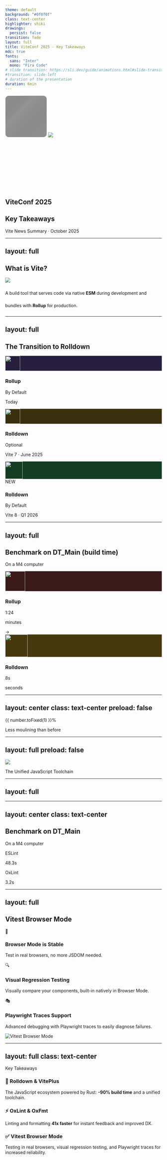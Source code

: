 ```yaml
---
theme: default
background: "#0f0f0f"
class: text-center
highlighter: shiki
drawings:
  persist: false
transition: fade
layout: full
title: ViteConf 2025 - Key Takeaways
mdc: true
fonts:
  sans: "Inter"
  mono: "Fira Code"
# slide transition: https://sli.dev/guide/animations.html#slide-transitions
#transition: slide-left
# duration of the presentation
duration: 6min
---
```


<div class="relative flex items-center justify-center" style="height: 300px;">
  <div class="absolute top--20 right-0 w-128 h-128 opacity-70" style="background: radial-gradient(circle at center, #00d4ff, #0ea5e9 30%, transparent 65%); filter: blur(80px);"></div>
  <div class="absolute bottom--20 left-0 w-128 h-128 opacity-70" style="background: radial-gradient(circle at center, #bd34fe, #7a23a1 30%, transparent 65%); filter: blur(80px);"></div>
  <div class="relative">
    <svg width="134" height="134" viewBox="0 0 134 134" fill="none" xmlns="http://www.w3.org/2000/svg" data-v-d1354460=""><g data-v-d1354460=""><rect class="vite-chip__background" x="1" y="1" width="132" height="132" rx="10" fill="black" fill-opacity="0.3" data-v-d1354460=""></rect><rect class="vite-chip__highlight" x="1" y="1" width="132" height="132" rx="10" fill="url(#linear-vite-chip-highlight)" fill-opacity="0.1" data-v-d1354460=""></rect><rect x="1" y="1" width="132" height="132" rx="10" stroke="#111111" stroke-opacity="0.2" stroke-width="1" data-v-d1354460=""></rect></g><g opacity="0.6" data-v-d1354460=""><rect x="1" y="1" width="132" height="132" rx="10" fill="#1E1E1E" fill-opacity="0.4" data-v-d1354460=""></rect><rect x="1" y="1" width="132" height="132" rx="10" stroke="url(#radial-edge)" stroke-width="1.15417" data-v-d1354460=""></rect><rect x="1" y="1" width="132" height="132" rx="10" stroke="url(#radial-edge-2)" stroke-opacity="0.1" stroke-width="1.15417" data-v-d1354460=""></rect></g><defs data-v-d1354460=""><linearGradient id="linear-vite-chip-highlight" x1="6.92498" y1="15.5812" x2="113.685" y2="116.571" gradientUnits="userSpaceOnUse" data-v-d1354460=""><stop offset="0" stop-opacity="0" data-v-d1354460=""></stop><stop offset="0.37" stop-color="white" data-v-d1354460=""></stop><stop offset="1" stop-opacity="0" data-v-d1354460=""></stop></linearGradient><radialGradient id="radial-edge" cx="0" cy="0" r="1" gradientUnits="userSpaceOnUse" gradientTransform="translate(95.2187 56.5541) rotate(110.653) scale(80.173)" data-v-d1354460=""><stop offset="0" stop-color="white" data-v-d1354460=""></stop><stop offset="1" stop-opacity="0" data-v-d1354460=""></stop></radialGradient><radialGradient id="radial-edge-2" cx="0" cy="0" r="1" gradientUnits="userSpaceOnUse" gradientTransform="translate(8.65624 122.919) rotate(-21.5713) scale(80.0504)" data-v-d1354460=""><stop offset="0" stop-color="white" data-v-d1354460=""></stop><stop offset="1" stop-opacity="0" data-v-d1354460=""></stop></radialGradient></defs></svg>
    <img class="absolute top-6 left-7 w-20" src="./public/assets/vite-logo.svg" />
  </div>
</div>
<h2 class="mt--8">ViteConf 2025</h2>

## Key Takeaways

<div class="opacity-70 text-sm mt-8">
Vite News Summary · October 2025
</div>

<!--
**SPEAKER NOTES - Slide 1 (25s)**

Hi everyone! Three weeks ago, I had the chance to attend ViteConf.

For those who don't know Vite, I'll quickly explain what it is. Then we'll look at the major announcements that will change how we develop in the coming months.
-->

---
layout: full
---

<div
  class="transition transition-500 mt-20 text-center scale-200"
  :class="$clicks > 0 && 'translate-x--90 scale-80 op80'"
>
    <h2>What is Vite?</h2>
</div>

<div class="mt-8 h-full">
  <img class="absolute right-0 top-0" src="./public/assets/fg.webp" />
  <div v-click="1" class="max-w-2xl">
    <div class="border-l-5 border-violet-400 pl-6">
      <p class="text-3xl font-light opacity-90" style="line-height: 40px;">
        A build tool that serves code via native <strong>ESM</strong> during development and bundles with <strong>Rollup</strong> for production.
      </p>
    </div>
  </div>
</div>

<!--
**SPEAKER NOTES - Slide 2 (25s)**

  So, what's Vite?

  Simply put: it's a build tool.

  During development, it serves your code directly using native ES modules. No bundling upfront. That's why the dev server starts instantly.

  For production, it bundles everything with Rollup for optimized delivery.

  Fast dev, optimized builds. That's Vite.

  -->

---
layout: full
---

<div class="flex items-center justify-center h-full">
  <div class="w-full max-w-6xl px-16">

  <h2 class="text-center mb-20">The Transition to Rolldown</h2>

<div class="relative">
  <div class="absolute top-12 left-0 right-0 h-0.5 bg-gradient-to-r from-violet-500 via-yellow-500 to-green-500 opacity-30"></div>

  <div class="grid grid-cols-3 gap-8">

<div class="relative flex flex-col items-center">
  <div class="w-24 h-24 rounded-full border-2 border-violet-500 mb-6 relative z-10">
    <div class="w-full h-full rounded-full flex items-center justify-center" style="background: linear-gradient(rgba(139, 92, 246, 0.2), rgba(139, 92, 246, 0.2)), #0f0f0f;">
      <img src="./public/assets/rollup-logo.svg" width="48" />
    </div>
  </div>
  <h3 class="text-xl font-bold text-violet-400">Rollup</h3>
  <p class="text-sm opacity-80 text-center font-semibold !mt-1">By Default</p>
  <p class="text-sm opacity-60 text-center">Today</p>
</div>

<div class="relative flex flex-col items-center">
  <div class="mt--2 w-28 h-28 rounded-full border-2 border-yellow-500 mb-6 relative z-10">
    <div class="w-full h-full rounded-full flex items-center justify-center" style="background: linear-gradient(rgba(234, 179, 8, 0.2), rgba(234, 179, 8, 0.2)), #0f0f0f;">
      <img src="./public/assets/lightning-down.svg" width="48" />
    </div>
  </div>
  <h3 class="text-xl font-bold text-yellow-400 text-center">Rolldown</h3>
  <p class="text-sm opacity-80 text-center font-semibold !mt-1">Optional</p>
  <p class="text-sm opacity-60 text-center !mt-3">Vite 7 · June 2025</p>
</div>

<div v-click="1" class="relative flex flex-col items-center">
  <div class="mt--5 w-32 h-32 rounded-full border-3 border-green-400 mb-6 relative z-10 shadow-lg shadow-green-500/50">
    <div class="w-full h-full rounded-full flex items-center justify-center" style="background: linear-gradient(rgba(34, 197, 94, 0.25), rgba(34, 197, 94, 0.25)), #0f0f0f;">
      <img src="./public/assets/lightning-down.svg" width="56" />
    </div>
  </div>
  <div class="absolute top--8 right-6 px-2 py-1 bg-green-500 rounded-full text-xs font-bold animate-pulse">
    NEW
  </div>
  <h3 class="text-2xl font-bold text-green-400">Rolldown</h3>
  <p class="text-sm opacity-90 text-center font-bold text-green-300 !mt-1">By Default</p>
  <p class="text-sm opacity-70 text-center font-semibold !mt-2">Vite 8 · Q1 2026</p>
</div>

  </div>
</div>

  </div>
</div>

<!--
**SPEAKER NOTES - Slide 3 (35s)**

 First major announcement: Rolldown.

  It's Vite's new bundler, replacing Rollup. Complete rewrite in Rust for max performance.

  So how's the migration happening? Well, today Vite still uses Rollup. Then in June this year, Vite 7 came out with Rolldown as an experimental option. And next year in Q1, Vite 8 will make it the default.

  The performance gains? Massive. Let me show you.
-->

---
layout: full
---

<div class="flex items-center justify-center h-full">
  <div class="w-full max-w-6xl px-16">
    <h2 class="text-center">Benchmark on DT_Main (build time)</h2>
    <p class="opacity-50 text-center">On a M4 computer</p>
    <div class="flex justify-center items-center gap-16">
      <div class="flex flex-col items-center">
        <div class="w-32 h-32 rounded-full border-2 border-red-500 mb-6 relative z-10">
          <div class="w-full h-full rounded-full flex items-center justify-center" style="background: linear-gradient(rgba(239, 68, 68, 0.2), rgba(239, 68, 68, 0.2)), #0f0f0f;">
            <img src="./public/assets/rollup-logo.svg" width="64" />
          </div>
        </div>
        <h3 class="text-xl font-bold text-red-400 mb-3">Rollup</h3>
        <div class="text-5xl font-bold opacity-80">
          1:24
        </div>
        <p class="text-sm opacity-50 mt-2">minutes</p>
      </div>
      <div v-click="1" class="text-6xl opacity-40">
        →
      </div>
      <div v-click="1" class="flex flex-col items-center">
        <div class="w-32 h-32 rounded-full border-3 border-yellow-400 mb-6 relative z-10 shadow-lg shadow-yellow-500/40">
          <div class="w-full h-full rounded-full flex items-center justify-center" style="background: linear-gradient(rgba(234, 179, 8, 0.25), rgba(234, 179, 8, 0.25)), #0f0f0f;">
            <img src="./public/assets/lightning-down.svg" width="72" />
          </div>
        </div>
        <h3 class="text-2xl font-bold text-yellow-400 mb-3">Rolldown</h3>
        <div class="text-5xl font-bold bg-gradient-to-r from-orange-400 to-yellow-400 bg-clip-text text-transparent animate-pulse">
          8s
        </div>
        <p class="text-sm opacity-60 mt-2 font-semibold">seconds</p>
      </div>
    </div>
  </div>
</div>

<!--
**SPEAKER NOTES - Slide 4 (20s)**

This benchmark was done on our codebase.

  Rollup took 1 minute 24 seconds.
  Rolldown? 8 seconds.

  Let me show you the impact.
-->

---
layout: center
class: text-center
preload: false
---

<div class="flex items-center justify-center h-full">
  <div>
    <AnimateNumber v-slot="{ number, target }" :value="90.5" :duration="1000">
      <div
        class="text-9xl font-mono font-bold bg-gradient-to-r from-orange-400 to-yellow-400 bg-clip-text text-transparent"
        :style="{ transform: `scale(${1 + (number / target / 5)})` }"
      >
        {{ number.toFixed(1) }}%
      </div>
    </AnimateNumber>
    <p class="text-3xl opacity-100 !mt-18">Less moulining than before</p>
  </div>
</div>

<!--
**SPEAKER NOTES - Slide 5 (20s)**

That's 90% faster. A minute down to 8 seconds.

  What does that mean? CI runs faster. Less waiting. And you probably save a polar bear with each build!

  Not sure about the last one, but it's pretty cool anyway.

  Now, let's talk about the next big thing!
-->
---
layout: full
preload: false
---
<PulseGradient />
<div class="flex items-center justify-center h-full">
  <div class="text-center">
    <div class="mb-8">
      <img src="./public/assets/vite+.svg" class="h-48 mx-auto" />
    </div>
    <p class="text-xl opacity-70 font-bold !mt-10">
      The Unified JavaScript Toolchain
    </p>
  </div>
</div>

<!--
**SPEAKER NOTES - Slide 5bis (25s)**

  VitePlus.

  It unifies all our JavaScript dev tools into a single toolchain.

Today we use many different tools: Vite, ESLint, Prettier, Vitest... Each with its own configuration..

  VitePlus brings it all together. Let me show you.
-->

---
layout: full
---

<IframeSlide url="https://viteplus.dev/#feature-dev-build" />

<!--
**SPEAKER NOTES - Slide 6 (45s)**

  Here's the VitePlus documentation.

  [Browse the page briefly]

  So what does it unify?
  Build with Rolldown.
  Testing with Vitest.
  Linting with OxLint.
  Formatting with OxFmt. This one's still in development and should be available soon.
  And monorepo task running with intelligent caching. No config needed, it just works.
  

  One tool, one config. 10 to 100 times faster.

  It's free for open source and individuals. But for companies, well, you guessed it: not free. Evan hasn't shared pricing details yet though.
-->

---
layout: center
class: text-center
---

<h2 class="text-center mt--12">Benchmark on DT_Main</h2>
<p class="opacity-50 text-center">On a M4 computer</p>

<div class="mt-12 grid grid-cols-2 gap-16 max-w-4xl mx-auto">

<div>
<p class="text-sm opacity-60 uppercase tracking-wider mb-4">ESLint</p>
<div class="text-7xl font-bold opacity-40">
48.3s
</div>
</div>

<div v-click="1">
<p class="text-sm opacity-60 uppercase tracking-wider mb-4">OxLint</p>
<div class="text-7xl font-bold bg-gradient-to-r from-green-400 to-yellow-400 bg-clip-text text-transparent">
3.2s
</div>
</div>

</div>

<!--
**SPEAKER NOTES - Slide 6bis (30s)**

  Now let's dive into OxLint. I tested it on our code.

  Results:
  ESLint: 48 seconds.
  OxLint: 3 seconds.

  That's impressive, right? But actually, it's kind of cheating! OxLint can't parse everything in Vue files at the moment, and it has fewer rules than ESLint. But all these things will be fixed. 
  
  OxLint will probably become the default linter pretty soon.
-->

---
layout: full
---

<div class="flex items-center justify-center h-full px-16">
  <div class="grid grid-cols-3 gap-16 items-center w-full max-w-6xl">
    <div class="space-y-8 col-span-2">
      <h2 class="text-4xl font-bold mb-8">Vitest Browser Mode</h2>
      <div class="space-y-4">
        <div class="flex items-start gap-4">
          <div class="text-3xl">🎉</div>
          <div>
            <h3 class="text-xl font-bold text-green-400 mb-2">Browser Mode is Stable</h3>
            <p class="text-base opacity-80">Test in real browsers, no more JSDOM needed.</p>
          </div>
        </div>
      </div>
      <div class="space-y-4">
        <div class="flex items-start gap-4">
          <div class="text-3xl">🔍</div>
          <div>
            <h3 class="text-xl font-bold text-blue-400 mb-2">Visual Regression Testing</h3>
            <p class="text-base opacity-80">Visually compare your components, built-in natively in Browser Mode.</p>
          </div>
        </div>
      </div>
      <div class="space-y-4">
        <div class="flex items-start gap-4">
          <div class="text-3xl">🎭</div>
          <div>
            <h3 class="text-xl font-bold text-purple-400 mb-2">Playwright Traces Support</h3>
            <p class="text-base opacity-80">Advanced debugging with Playwright traces to easily diagnose failures.</p>
          </div>
        </div>
      </div>
    </div>
    <div class="flex items-center justify-center scale-150 mt--50">
      <img src="/assets/vitest-browser.png" class="w-full rounded-lg shadow-2xl" alt="Vitest Browser Mode" />
    </div>

  </div>
</div>

<!--
**SPEAKER NOTES - Slide 8 (35s)**

  Another major announcement: Vitest Browser Mode is now stable.

  Full disclosure: I haven't tested this yet. But here are the key features.

  First: Browser Mode is stable with Vitest 4 released in October. You can now test in real browsers.

  Second: Visual Regression Testing built-in. You can visually compare components to detect unwanted changes. By the way, shoutout to our QA team — they've already built something similar with Python for our design system, and it's been working great.

  Third: Playwright Traces support. When a test fails, you get complete traces to understand what happened.

  Pretty cool stuff for front-end testing.
-->

---
layout: full 
class: text-center
---

Key Takeaways
<div class="grid grid-cols-2 gap-8 mt-12 max-w-6xl mx-auto text-left">
  <div class="p-6 bg-gray-800 bg-opacity-10 rounded-xl border-l-4 border-violet-400 flex flex-col justify-center">
    <h3 class="text-2xl font-bold mb-3 text-violet-300">🚀 Rolldown & VitePlus</h3>
    <p class="text-lg opacity-90">The JavaScript ecosystem powered by Rust: <strong class="text-orange-300">-90% build time</strong> and a unified toolchain.</p>
  </div>
  <div class="p-6 bg-gray-800 bg-opacity-10 rounded-xl border-l-4 border-yellow-400 flex flex-col justify-center">
    <h3 class="text-2xl font-bold mb-3 text-yellow-300">⚡️ OxLint & OxFmt</h3>
    <p class="text-lg opacity-90">Linting and formatting <strong class="text-green-300">41x faster</strong> for instant feedback and improved DX.</p>
  </div>
  <div class="p-6 bg-gray-800 bg-opacity-10 rounded-xl border-l-4 border-green-400 flex flex-col justify-center">
    <h3 class="text-2xl font-bold mb-3 text-green-300">✅ Vitest Browser Mode</h3>
    <p class="text-lg opacity-90">Testing in real browsers, visual regression testing, and Playwright traces for increased reliability.</p>
  </div>
</div>

<!-- <div v-click="4" class="mt-16 text-sm opacity-50"> -->
<!-- Questions? -->
<!-- </div> -->

<!--
**SPEAKER NOTES - Slide 8bis (25s)**

  So, quick recap:

  Rolldown: Vite's new core in Rust. 90% faster builds. Released in June.

  VitePlus: One tool for everything. Up to 100 times faster. Coming soon.

  What does this mean for us? We'll migrate step by step. We've already seen the gains on our codebase. It's going to make our dev workflow way smoother.

  So yeah, JavaScript tooling is getting a massive performance boost thanks to Rust.

  Thanks for listening!
-->
